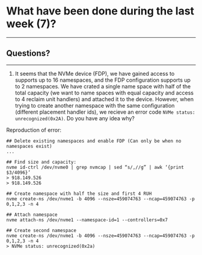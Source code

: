 # What have been done during the last week (7)?
___

## Questions?
___

1. It seems that the NVMe device (FDP), we have gained access to supports up to 16 namespaces, and the FDP configuration supports up to 2 namespaces. We have crated a single name space with half of the total capacity (we want to name spaces with equal capacity and access to 4 reclaim unit handlers) and attached it to the device. However, when trying to create another namespace with the same configuration (different placement handler ids), we recieve an error code `NVMe status: unrecognized(0x2A)`. Do you have any idea why?

Reproduction of error:
```
## Delete existing namespaces and enable FDP (Can only be when no namespaces exist)
...

## Find size and capacity:
nvme id-ctrl /dev/nvme0 | grep nvmcap | sed “s/,//g” | awk ‘{print $3/4096}’
> 918.149.526
> 918.149.526

## Create namespace with half the size and first 4 RUH
nvme create-ns /dev/nvme1 -b 4096 --nsze=459074763 --ncap=459074763 -p 0,1,2,3 -n 4

## Attach namespace
nvme attach-ns /dev/nvme1 --namespace-id=1 --controllers=0x7

## Create second namespace
nvme create-ns /dev/nvme1 -b 4096 --nsze=459074763 --ncap=459074763 -p 0,1,2,3 -n 4
> NVMe status: unrecognized(0x2a)
```
